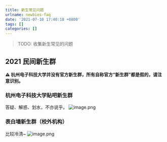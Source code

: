 ```yaml
---
title: 新生常见问题
urlname: newbies-faq
date: '2021-07-10 17:40:18 +0800'
tags: []
categories: []
---
```


> TODO: 收集新生常见的问题

## 2021 民间新生群

**⚠️ 杭州电子科技大学并没有官方新生群，所有自称官方“新生群”都是假的，请注意识别。**

### 杭州电子科技大学贴吧新生群

答疑、解惑、划水，不亦说乎。
![image.png](https://cdn.nlark.com/yuque/0/2021/png/2596791/1625910127087-9b875236-4532-405e-893e-286cab30a8d6.png#clientId=u51640120-63fc-4&from=paste&height=341&id=uc4e6cc79&margin=%5Bobject%20Object%5D&name=image.png&originHeight=454&originWidth=418&originalType=binary∶=1&size=141944&status=done&style=shadow&taskId=uc2f82312-0a03-43db-8ab5-f6191bfa269&width=314)

### 表白墙新生群（校外机构）

比较冷清~
![image.png](https://cdn.nlark.com/yuque/0/2021/png/2596791/1625933735547-cb86fb35-006b-4acf-85c4-8a3188fba0ec.png#clientId=u576d7a23-4bf1-4&from=paste&id=u9af4a507&margin=%5Bobject%20Object%5D&name=image.png&originHeight=409&originWidth=367&originalType=binary∶=1&size=122227&status=done&style=shadow&taskId=uabcc18a9-9ded-4cc5-bf2c-77be4abbbfb)
